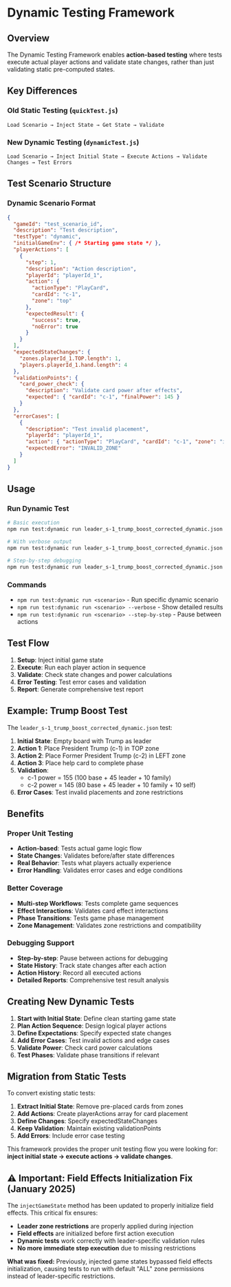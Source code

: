 # Dynamic Testing Framework

## Overview

The Dynamic Testing Framework enables **action-based testing** where tests execute actual player actions and validate state changes, rather than just validating static pre-computed states.

## Key Differences

### Old Static Testing (`quickTest.js`)
```
Load Scenario → Inject State → Get State → Validate
```

### New Dynamic Testing (`dynamicTest.js`)
```
Load Scenario → Inject Initial State → Execute Actions → Validate Changes → Test Errors
```

## Test Scenario Structure

### Dynamic Scenario Format
```json
{
  "gameId": "test_scenario_id",
  "description": "Test description",
  "testType": "dynamic",
  "initialGameEnv": { /* Starting game state */ },
  "playerActions": [
    {
      "step": 1,
      "description": "Action description",
      "playerId": "playerId_1",
      "action": {
        "actionType": "PlayCard",
        "cardId": "c-1",
        "zone": "top"
      },
      "expectedResult": {
        "success": true,
        "noError": true
      }
    }
  ],
  "expectedStateChanges": {
    "zones.playerId_1.TOP.length": 1,
    "players.playerId_1.hand.length": 4
  },
  "validationPoints": {
    "card_power_check": {
      "description": "Validate card power after effects",
      "expected": { "cardId": "c-1", "finalPower": 145 }
    }
  },
  "errorCases": [
    {
      "description": "Test invalid placement",
      "playerId": "playerId_1",
      "action": { "actionType": "PlayCard", "cardId": "c-1", "zone": "invalid" },
      "expectedError": "INVALID_ZONE"
    }
  ]
}
```

## Usage

### Run Dynamic Test
```bash
# Basic execution
npm run test:dynamic run leader_s-1_trump_boost_corrected_dynamic.json

# With verbose output
npm run test:dynamic run leader_s-1_trump_boost_corrected_dynamic.json --verbose

# Step-by-step debugging
npm run test:dynamic run leader_s-1_trump_boost_corrected_dynamic.json --step-by-step
```

### Commands
- `npm run test:dynamic run <scenario>` - Run specific dynamic scenario
- `npm run test:dynamic run <scenario> --verbose` - Show detailed results
- `npm run test:dynamic run <scenario> --step-by-step` - Pause between actions

## Test Flow

1. **Setup**: Inject initial game state
2. **Execute**: Run each player action in sequence
3. **Validate**: Check state changes and power calculations
4. **Error Testing**: Test error cases and validation
5. **Report**: Generate comprehensive test report

## Example: Trump Boost Test

The `leader_s-1_trump_boost_corrected_dynamic.json` test:

1. **Initial State**: Empty board with Trump as leader
2. **Action 1**: Place President Trump (c-1) in TOP zone
3. **Action 2**: Place Former President Trump (c-2) in LEFT zone
4. **Action 3**: Place help card to complete phase
5. **Validation**: 
   - c-1 power = 155 (100 base + 45 leader + 10 family)
   - c-2 power = 145 (80 base + 45 leader + 10 family + 10 self)
6. **Error Cases**: Test invalid placements and zone restrictions

## Benefits

### Proper Unit Testing
- **Action-based**: Tests actual game logic flow
- **State Changes**: Validates before/after state differences
- **Real Behavior**: Tests what players actually experience
- **Error Handling**: Validates error cases and edge conditions

### Better Coverage
- **Multi-step Workflows**: Tests complete game sequences
- **Effect Interactions**: Validates card effect interactions
- **Phase Transitions**: Tests game phase management
- **Zone Management**: Validates zone restrictions and compatibility

### Debugging Support
- **Step-by-step**: Pause between actions for debugging
- **State History**: Track state changes after each action
- **Action History**: Record all executed actions
- **Detailed Reports**: Comprehensive test result analysis

## Creating New Dynamic Tests

1. **Start with Initial State**: Define clean starting game state
2. **Plan Action Sequence**: Design logical player actions
3. **Define Expectations**: Specify expected state changes
4. **Add Error Cases**: Test invalid actions and edge cases
5. **Validate Power**: Check card power calculations
6. **Test Phases**: Validate phase transitions if relevant

## Migration from Static Tests

To convert existing static tests:

1. **Extract Initial State**: Remove pre-placed cards from zones
2. **Add Actions**: Create playerActions array for card placement
3. **Define Changes**: Specify expectedStateChanges
4. **Keep Validation**: Maintain existing validationPoints
5. **Add Errors**: Include error case testing

This framework provides the proper unit testing flow you were looking for: **inject initial state → execute actions → validate changes**.

## ⚠️ Important: Field Effects Initialization Fix (January 2025)

The `injectGameState` method has been updated to properly initialize field effects. This critical fix ensures:

- **Leader zone restrictions** are properly applied during injection
- **Field effects** are initialized before first action execution  
- **Dynamic tests** work correctly with leader-specific validation rules
- **No more immediate step execution** due to missing restrictions

**What was fixed:** Previously, injected game states bypassed field effects initialization, causing tests to run with default "ALL" zone permissions instead of leader-specific restrictions.